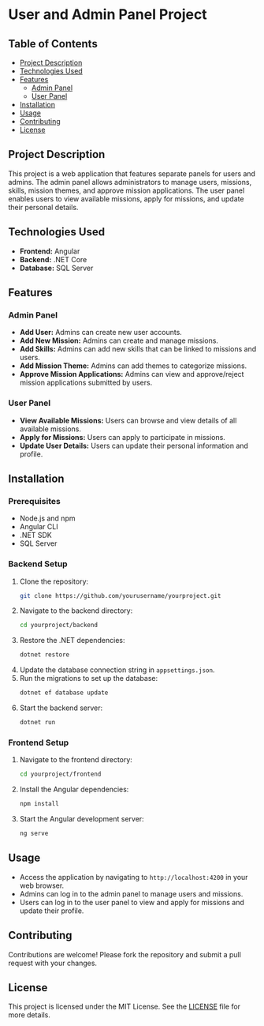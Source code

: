 # User and Admin Panel Project

## Table of Contents
- [Project Description](#project-description)
- [Technologies Used](#technologies-used)
- [Features](#features)
  - [Admin Panel](#admin-panel)
  - [User Panel](#user-panel)
- [Installation](#installation)
- [Usage](#usage)
- [Contributing](#contributing)
- [License](#license)

## Project Description

This project is a web application that features separate panels for users and admins. The admin panel allows administrators to manage users, missions, skills, mission themes, and approve mission applications. The user panel enables users to view available missions, apply for missions, and update their personal details.

## Technologies Used
- **Frontend:** Angular
- **Backend:** .NET Core
- **Database:** SQL Server

## Features

### Admin Panel
- **Add User:** Admins can create new user accounts.
- **Add New Mission:** Admins can create and manage missions.
- **Add Skills:** Admins can add new skills that can be linked to missions and users.
- **Add Mission Theme:** Admins can add themes to categorize missions.
- **Approve Mission Applications:** Admins can view and approve/reject mission applications submitted by users.

### User Panel
- **View Available Missions:** Users can browse and view details of all available missions.
- **Apply for Missions:** Users can apply to participate in missions.
- **Update User Details:** Users can update their personal information and profile.

## Installation

### Prerequisites
- Node.js and npm
- Angular CLI
- .NET SDK
- SQL Server

### Backend Setup
1. Clone the repository:
    ```sh
    git clone https://github.com/yourusername/yourproject.git
    ```
2. Navigate to the backend directory:
    ```sh
    cd yourproject/backend
    ```
3. Restore the .NET dependencies:
    ```sh
    dotnet restore
    ```
4. Update the database connection string in `appsettings.json`.
5. Run the migrations to set up the database:
    ```sh
    dotnet ef database update
    ```
6. Start the backend server:
    ```sh
    dotnet run
    ```

### Frontend Setup
1. Navigate to the frontend directory:
    ```sh
    cd yourproject/frontend
    ```
2. Install the Angular dependencies:
    ```sh
    npm install
    ```
3. Start the Angular development server:
    ```sh
    ng serve
    ```

## Usage
- Access the application by navigating to `http://localhost:4200` in your web browser.
- Admins can log in to the admin panel to manage users and missions.
- Users can log in to the user panel to view and apply for missions and update their profile.

## Contributing
Contributions are welcome! Please fork the repository and submit a pull request with your changes.

## License
This project is licensed under the MIT License. See the [LICENSE](LICENSE) file for more details.
